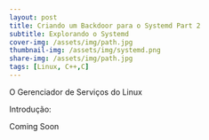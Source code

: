 ```yaml
---
layout: post
title: Criando um Backdoor para o Systemd Part 2
subtitle: Explorando o Systemd
cover-img: /assets/img/path.jpg
thumbnail-img: /assets/img/systemd.png
share-img: /assets/img/path.jpg
tags: [Linux, C++,C]
---
```


O Gerenciador de Serviços do Linux

Introdução:

Coming Soon








